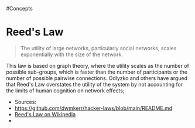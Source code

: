 #Concepts 
# Reed's Law

> The utility of large networks, particularly social networks, scales exponentially with the size of the network.

This law is based on graph theory, where the utility scales as the number of possible sub-groups, which is faster than the number of participants or the number of possible pairwise connections. Odlyzko and others have argued that Reed's Law overstates the utility of the system by not accounting for the limits of human cognition on network effects;


- Sources:
- https://github.com/dwmkerr/hacker-laws/blob/main/README.md
- [Reed's Law on Wikipedia](https://en.wikipedia.org/wiki/Reed's_law)
-